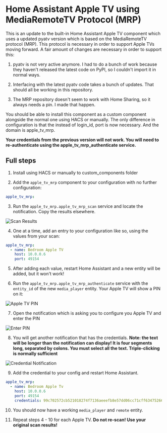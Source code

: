 # Home Assistant Apple TV using MediaRemoteTV Protocol (MRP)

This is an update to the built-in Home Assistant Apple TV component which uses a updated pyatv version which is based on the MediaRemoteTV protocol (MRP). This protocol is necessary in order to support Apple TVs moving forward. A fair amount of changes are necessary in order to support this:

1. pyatv is not very active anymore. I had to do a bunch of work because they haven't released the latest code on PyPI, so I couldn't import it in normal ways.

2. Interfacing with the latest pyatv code takes a bunch of updates. That should all be working in this repository.

3. The MRP repository doesn't seem to work with Home Sharing, so it always needs a pin. I made that happen.

You should be able to install this component as a custom component alongside the normal one using HACS or manually. The only difference in configuration is that the instead of login_id, port is now necessary. And the domain is apple_tv_mrp.

**Your credentials from the previous version will not work. You will need to re-authenticate using the apple_tv_mrp_authenticate service.**

## Full steps

1. Install using HACS or manually to custom_components folder

2. Add the `apple_tv_mrp` component to your configuration with no further configuration:

```yaml
apple_tv_mrp:
```

3. Run the `apple_tv_mrp.apple_tv_mrp_scan` service and locate the notification. Copy the results elsewhere.

![Scan Results](https://i.imgur.com/Ek5HMhs.png)

4. One at a time, add an entry to your configuration like so, using the values from your scan:

```yaml
apple_tv_mrp:
  - name: Bedroom Apple TV
    host: 10.0.0.6
    port: 49154
```

5. After adding each value, restart Home Assistant and a new entity will be added, but it won't work!

6. Run the `apple_tv_mrp.apple_tv_mrp_authenticate` service with the `entity_id` of the new `media_player` entity. Your Apple TV will show a PIN on it:

![Apple TV PIN](https://i.imgur.com/Sbv8OvH.jpg)

7. Open the notification which is asking you to configure you Apple TV and enter the PIN

![Enter PIN](https://i.imgur.com/UDvWrpB.png)

8. You will get another notification that has the credentials. **Note: the text will be longer than the notification can display! It is four segments long, separated by colons. You must select all the text. Triple-clicking is normally sufficient**

![Credential Notification](https://i.imgur.com/0fchhlj.png)

9. Add the credential to your config and restart Home Assistant.

```yaml
apple_tv_mrp:
  - name: Bedroom Apple Tv
    host: 10.0.0.6
    port: 49154
    credentials: 99c702572cb521018274f7136aeeefb8e57dd06cc71cff634752664ecc65f920:6db44955cae5b8ea00cc8094243fbde99e1ebdca7ccebffac7fa08b5b69c7de6:31383466663663312d653362612d343635662d613734632d386462633965306534346665:35343030303232362d326531382d343964382d613039392d383331316232613131386536
```

10. You should now have a working `media_player` and `remote` entity.

11. Repeat steps 4 - 10 for each Apple TV. **Do not re-scan! Use your original scan results!**